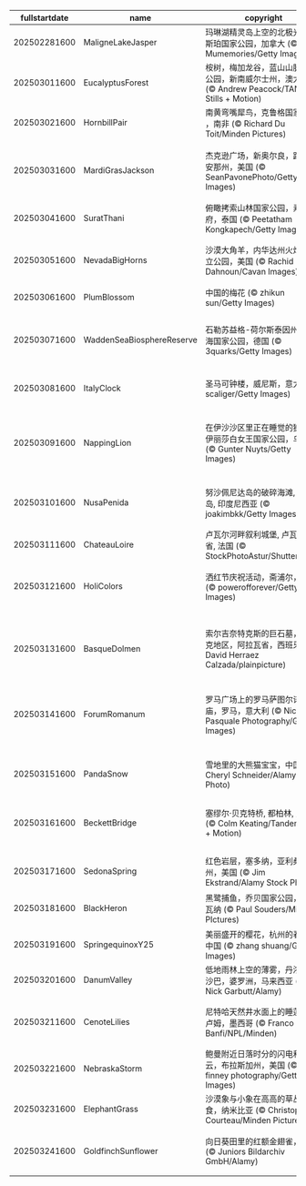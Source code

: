 |fullstartdate|name|copyright|title|image|
|--|--|--|--|--|
202502281600|MaligneLakeJasper|玛琳湖精灵岛上空的北极光，贾斯珀国家公园，加拿大 (© Mumemories/Getty Images)|天空之镜|![](/zh-CN/2025/03/202502281600MaligneLakeJasper.jpg)|
202503011600|EucalyptusForest|桉树，梅加龙谷，蓝山山脉国家公园，新南威尔士州，澳大利亚 (© Andrew Peacock/TANDEM Stills + Motion)|桉树奇景|![](/zh-CN/2025/03/202503011600EucalyptusForest.jpg)|
202503021600|HornbillPair|南黄弯嘴犀鸟，克鲁格国家公园 ，南非 (© Richard Du Toit/Minden Pictures)|狂热野生|![](/zh-CN/2025/03/202503021600HornbillPair.jpg)|
202503031600|MardiGrasJackson|杰克逊广场，新奥尔良，路易斯安那州，美国 (© SeanPavonePhoto/Getty Images)|马蒂·格拉斯狂欢节|![](/zh-CN/2025/03/202503031600MardiGrasJackson.jpg)|
202503041600|SuratThani|俯瞰拷索山林国家公园，素叻府，泰国 (© Peetatham Kongkapech/Getty Images)|丛林探险|![](/zh-CN/2025/03/202503041600SuratThani.jpg)|
202503051600|NevadaBigHorns|沙漠大角羊，内华达州火焰谷州立公园，美国 (© Rachid Dahnoun/Cavan Images)|岩石间的生存之道|![](/zh-CN/2025/03/202503051600NevadaBigHorns.jpg)|
202503061600|PlumBlossom|中国的梅花 (© zhikun sun/Getty Images)|花开中国|![](/zh-CN/2025/03/202503061600PlumBlossom.jpg)|
202503071600|WaddenSeaBiosphereReserve|石勒苏益格-荷尔斯泰因州瓦登海国家公园，德国 (© 3quarks/Getty Images)|原始纯净的自然天堂|![](/zh-CN/2025/03/202503071600WaddenSeaBiosphereReserve.jpg)|
202503081600|ItalyClock|圣马可钟楼，威尼斯，意大利 (© scaliger/Getty Images)|时间的步伐|![](/zh-CN/2025/03/202503081600ItalyClock.jpg)|
202503091600|NappingLion|在伊沙沙区里正在睡觉的狮子，伊丽莎白女王国家公园，乌干达 (© Gunter Nuyts/Getty Images)|小睡片刻，再征服世界|![](/zh-CN/2025/03/202503091600NappingLion.jpg)|
202503101600|NusaPenida|努沙佩尼达岛的破碎海滩, 巴厘岛, 印度尼西亚 (© joakimbkk/Getty Images)|大海的非凡造化|![](/zh-CN/2025/03/202503101600NusaPenida.jpg)|
202503111600|ChateauLoire|卢瓦尔河畔叙利城堡, 卢瓦尔中心省, 法国 (© StockPhotoAstur/Shutterstock)|屹立不倒|![](/zh-CN/2025/03/202503111600ChateauLoire.jpg)|
202503121600|HoliColors|洒红节庆祝活动，斋浦尔，印度 (© powerofforever/Getty Images)|洒满色彩的欢乐|![](/zh-CN/2025/03/202503121600HoliColors.jpg)|
||||![](/zh-CN/2025/03/.jpg)|
202503131600|BasqueDolmen|索尔吉奈特克斯的巨石墓，巴斯克地区，阿拉瓦省，西班牙 (© David Herraez Calzada/plainpicture)|天空中的圆周率|![](/zh-CN/2025/03/202503131600BasqueDolmen.jpg)|
202503141600|ForumRomanum|罗马广场上的罗马萨图尔诺农神庙，罗马，意大利 (© Nico De Pasquale Photography/Getty Images)|“朋友们，罗马人，同胞们…”|![](/zh-CN/2025/03/202503141600ForumRomanum.jpg)|
202503151600|PandaSnow|雪地里的大熊猫宝宝，中国 (© Cheryl Schneider/Alamy Stock Photo)|回归黑白世界|![](/zh-CN/2025/03/202503151600PandaSnow.jpg)|
202503161600|BeckettBridge|塞缪尔·贝克特桥, 都柏林, 爱尔兰 (© Colm Keating/Tandem Stills + Motion)|圣帕特里克节的魅力|![](/zh-CN/2025/03/202503161600BeckettBridge.jpg)|
202503171600|SedonaSpring|红色岩层，塞多纳，亚利桑那州，美国 (© Jim Ekstrand/Alamy Stock Photo)|漩涡般的心境|![](/zh-CN/2025/03/202503171600SedonaSpring.jpg)|
202503181600|BlackHeron|黑鹭捕鱼，乔贝国家公园，博茨瓦纳 (© Paul Souders/Minden PIctures)|伞状捕猎术|![](/zh-CN/2025/03/202503181600BlackHeron.jpg)|
202503191600|SpringequinoxY25|美丽盛开的樱花，杭州的春天，中国 (© zhang shuang/Getty Images)|春日仙境|![](/zh-CN/2025/03/202503191600SpringequinoxY25.jpg)|
202503201600|DanumValley|低地雨林上空的薄雾，丹浓谷，沙巴，婆罗洲，马来西亚 (© Nick Garbutt/Alamy)|树木万岁|![](/zh-CN/2025/03/202503201600DanumValley.jpg)|
202503211600|CenoteLilies|尼特哈天然井水面上的睡莲，图卢姆，墨西哥 (© Franco Banfi/NPL/Minden)|水的奇妙世界！|![](/zh-CN/2025/03/202503211600CenoteLilies.jpg)|
202503221600|NebraskaStorm|鲍曼附近日落时分的闪电和风暴云，布拉斯加州，美国 (© john finney photography/Getty Images)|雷鸣不可阻挡|![](/zh-CN/2025/03/202503221600NebraskaStorm.jpg)|
202503231600|ElephantGrass|沙漠象与小象在高高的草丛中觅食，纳米比亚 (© Christophe Courteau/Minden Pictures)|高草盛宴|![](/zh-CN/2025/03/202503231600ElephantGrass.jpg)|
202503241600|GoldfinchSunflower|向日葵田里的红额金翅雀，德国 (© Juniors Bildarchiv GmbH/Alamy)|色彩斑斓的访客|![](/zh-CN/2025/03/202503241600GoldfinchSunflower.jpg)|
